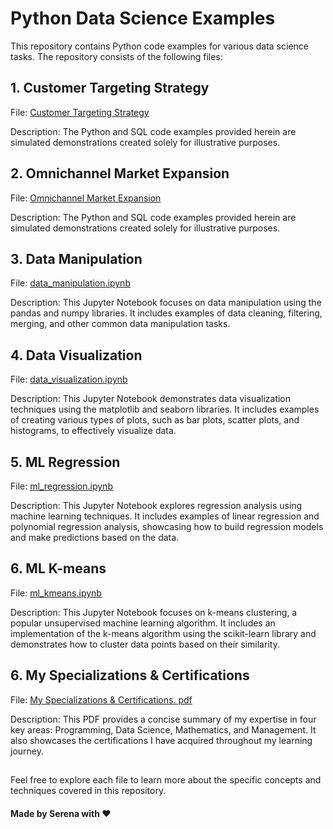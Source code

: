 # Python Data Science Examples

This repository contains Python code examples for various data science tasks. The repository consists of the following files:

## 1. Customer Targeting Strategy

File: [Customer Targeting Strategy](https://github.com/Serena6688/Data-Science-Portfolio/blob/main/Customer%20Targeting%20Strategy)

Description: The Python and SQL code examples provided herein are simulated demonstrations created solely for illustrative purposes. 

## 2. Omnichannel Market Expansion

File: [Omnichannel Market Expansion](https://github.com/Serena6688/Data-Science-Portfolio/blob/main/Omnichannel%20Market%20Expansion)

Description: The Python and SQL code examples provided herein are simulated demonstrations created solely for illustrative purposes. 

## 3. Data Manipulation

File: [data_manipulation.ipynb](https://github.com/Serena6688/Programmer-Portfolio/blob/main/data_manipulation.ipynb)

Description: This Jupyter Notebook focuses on data manipulation using the pandas and numpy libraries. It includes examples of data cleaning, filtering, merging, and other common data manipulation tasks.

## 4. Data Visualization

File: [data_visualization.ipynb](https://github.com/Serena6688/Programmer-Portfolio/blob/main/data_visualization.ipynb)

Description: This Jupyter Notebook demonstrates data visualization techniques using the matplotlib and seaborn libraries. It includes examples of creating various types of plots, such as bar plots, scatter plots, and histograms, to effectively visualize data.

## 5. ML Regression

File: [ml_regression.ipynb](https://github.com/Serena6688/Programmer-Portfolio/blob/main/ml_regression.ipynb)

Description: This Jupyter Notebook explores regression analysis using machine learning techniques. It includes examples of linear regression and polynomial regression analysis, showcasing how to build regression models and make predictions based on the data.

## 6. ML K-means

File: [ml_kmeans.ipynb](https://github.com/Serena6688/Programmer-Portfolio/blob/main/ml_kmeans.ipynb)

Description: This Jupyter Notebook focuses on k-means clustering, a popular unsupervised machine learning algorithm. It includes an implementation of the k-means algorithm using the scikit-learn library and demonstrates how to cluster data points based on their similarity.

## 6. My Specializations & Certifications

File: [My Specializations & Certifications. pdf](https://github.com/Serena6688/Programmer-Portfolio/blob/main/My%20Specializations%20%26%20Certifications.pdf)

Description: This PDF provides a concise summary of my expertise in four key areas: Programming, Data Science, Mathematics, and Management. It also showcases the certifications I have acquired throughout my learning journey.

##
Feel free to explore each file to learn more about the specific concepts and techniques covered in this repository. 
#### Made by Serena with ❤️
